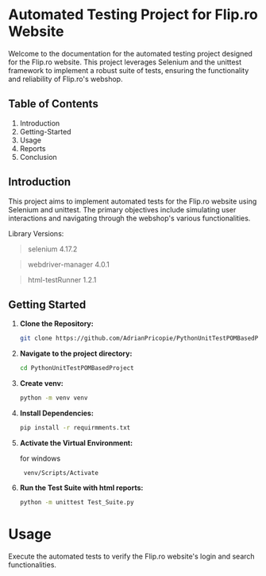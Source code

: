 # Automated Testing Project for Flip.ro Website
Welcome to the documentation for the automated testing project designed for the Flip.ro website. This project leverages Selenium and the unittest framework to implement a robust suite of tests, ensuring the functionality and reliability of Flip.ro's webshop.

## Table of Contents
1. Introduction 
2. Getting-Started
3. Usage
4. Reports
5. Conclusion

## Introduction
   This project aims to implement automated tests for the Flip.ro website using Selenium and unittest. The primary objectives include simulating user interactions and navigating through the webshop's various functionalities.

Library Versions:
 >selenium 4.17.2

 >webdriver-manager 4.0.1

 >html-testRunner 1.2.1

## Getting Started

1. **Clone the Repository:**

    ```bash
    git clone https://github.com/AdrianPricopie/PythonUnitTestPOMBasedProject.git
    ```

2. **Navigate to the project directory:**
    
    ```bash
    cd PythonUnitTestPOMBasedProject
    ```

3. **Create venv:**
    
    ```bash
    python -m venv venv
    ```
    
4. **Install Dependencies:**

    ```bash
    pip install -r requirmments.txt
    ```

5. **Activate the Virtual Environment:**

   for windows 
    
    ```Terminal
     venv/Scripts/Activate  
    ```
    
6. **Run the Test Suite with html reports:**

    ```bash
    python -m unittest Test_Suite.py
    ```

# Usage

Execute the automated tests to verify the Flip.ro website's login and search functionalities.
